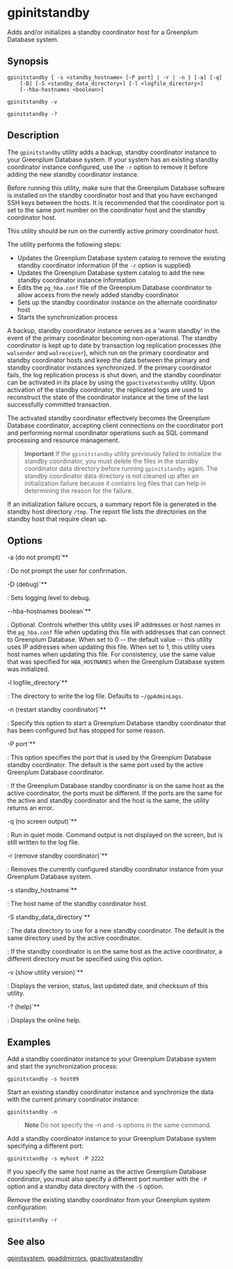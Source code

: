 # gpinitstandby

Adds and/or initializes a standby coordinator host for a Greenplum Database system.

## Synopsis

```shell
gpinitstandby { -s <standby_hostname> [-P port] | -r | -n } [-a] [-q] 
    [-D] [-S <standby_data_directory>] [-l <logfile_directory>] 
    [--hba-hostnames <boolean>] 

gpinitstandby -v 

gpinitstandby -?
```

## Description

The `gpinitstandby` utility adds a backup, standby coordinator instance to your Greenplum Database system. If your system has an existing standby coordinator instance configured, use the `-r` option to remove it before adding the new standby coordinator instance.

Before running this utility, make sure that the Greenplum Database software is installed on the standby coordinator host and that you have exchanged SSH keys between the hosts. It is recommended that the coordinator port is set to the same port number on the coordinator host and the standby coordinator host.

This utility should be run on the currently active *primary* coordinator host.

The utility performs the following steps:

- Updates the Greenplum Database system catalog to remove the existing standby coordinator information (if the `-r` option is supplied)
- Updates the Greenplum Database system catalog to add the new standby coordinator instance information
- Edits the `pg_hba.conf` file of the Greenplum Database coordinator to allow access from the newly added standby coordinator
- Sets up the standby coordinator instance on the alternate coordinator host
- Starts the synchronization process

A backup, standby coordinator instance serves as a 'warm standby' in the event of the primary coordinator becoming non-operational. The standby coordinator is kept up to date by transaction log replication processes (the `walsender` and `walreceiver`), which run on the primary coordinator and standby coordinator hosts and keep the data between the primary and standby coordinator instances synchronized. If the primary coordinator fails, the log replication process is shut down, and the standby coordinator can be activated in its place by using the `gpactivatestandby` utility. Upon activation of the standby coordinator, the replicated logs are used to reconstruct the state of the coordinator instance at the time of the last successfully committed transaction.

The activated standby coordinator effectively becomes the Greenplum Database coordinator, accepting client connections on the coordinator port and performing normal coordinator operations such as SQL command processing and resource management.

> **Important** If the `gpinitstandby` utility previously failed to initialize the standby coordinator, you must delete the files in the standby coordinator data directory before running `gpinitstandby` again. The standby coordinator data directory is not cleaned up after an initialization failure because it contains log files that can help in determining the reason for the failure.

If an initialization failure occurs, a summary report file is generated in the standby host directory `/tmp`. The report file lists the directories on the standby host that require clean up.

## Options

-a (do not prompt)`**

:   Do not prompt the user for confirmation.

-D (debug)`**

:   Sets logging level to debug.

--hba-hostnames boolean`**

:   Optional. Controls whether this utility uses IP addresses or host names in the `pg_hba.conf` file when updating this file with addresses that can connect to Greenplum Database. When set to 0 -- the default value -- this utility uses IP addresses when updating this file. When set to 1, this utility uses host names when updating this file. For consistency, use the same value that was specified for `HBA_HOSTNAMES` when the Greenplum Database system was initialized. <!-- For information about how Greenplum Database resolves host names in the `pg_hba.conf` file, see [Configuring Client Authentication](../../admin_guide/client_auth.html). -->

-l logfile_directory`**

:   The directory to write the log file. Defaults to `~/gpAdminLogs`.

-n (restart standby coordinator)`**

:   Specify this option to start a Greenplum Database standby coordinator that has been configured but has stopped for some reason.

-P port`**

:   This option specifies the port that is used by the Greenplum Database standby coordinator. The default is the same port used by the active Greenplum Database coordinator.

:   If the Greenplum Database standby coordinator is on the same host as the active coordinator, the ports must be different. If the ports are the same for the active and standby coordinator and the host is the same, the utility returns an error.

-q (no screen output)`**

:   Run in quiet mode. Command output is not displayed on the screen, but is still written to the log file.

-r (remove standby coordinator)`**

:   Removes the currently configured standby coordinator instance from your Greenplum Database system.

-s standby_hostname`**

:   The host name of the standby coordinator host.

-S standby_data_directory`**

:   The data directory to use for a new standby coordinator. The default is the same directory used by the active coordinator.

:   If the standby coordinator is on the same host as the active coordinator, a different directory must be specified using this option.

-v (show utility version)`**

:   Displays the version, status, last updated date, and checksum of this utility.

-? (help)`**

:   Displays the online help.

## Examples

Add a standby coordinator instance to your Greenplum Database system and start the synchronization process:

```shell
gpinitstandby -s host09
```

Start an existing standby coordinator instance and synchronize the data with the current primary coordinator instance:

```shell
gpinitstandby -n
```

> **Note** Do not specify the -n and -s options in the same command.

Add a standby coordinator instance to your Greenplum Database system specifying a different port:

```shell
gpinitstandby -s myhost -P 2222
```

If you specify the same host name as the active Greenplum Database coordinator, you must also specify a different port number with the `-P` option and a standby data directory with the `-S` option.

Remove the existing standby coordinator from your Greenplum system configuration:

```shell
gpinitstandby -r
```

## See also

[gpinitsystem](/docs/system-utilities/gpinitsystem.md), [gpaddmirrors](/docs/system-utilities/gpaddmirrors.md), [gpactivatestandby](/docs/system-utilities/gpactivatestandby.md)
